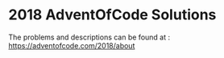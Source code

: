 # 2018 AdventOfCode Solutions

The problems and descriptions can be found at : https://adventofcode.com/2018/about
